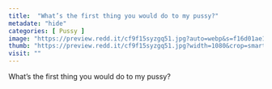 ```yaml
---
title:  "What’s the first thing you would do to my pussy?"
metadate: "hide"
categories: [ Pussy ]
image: "https://preview.redd.it/cf9f15syzgq51.jpg?auto=webp&s=f16d01ae1e83a08bed033d5db04dc2076fe5422a"
thumb: "https://preview.redd.it/cf9f15syzgq51.jpg?width=1080&crop=smart&auto=webp&s=6ffa50b11d1a2268afeec4bffa65f0a9fc2ea08a"
visit: ""
---
```

What’s the first thing you would do to my pussy?
